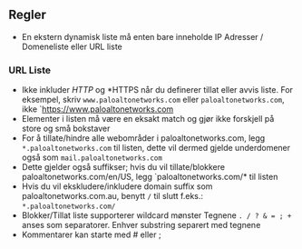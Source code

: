 ## Regler 
- En ekstern dynamisk liste må enten bare inneholde IP Adresser / Domeneliste eller URL liste
### URL Liste
- Ikke inkluder *HTTP* og *HTTPS når du definerer tillat eller avvis liste. 
For eksempel, skriv `www.paloaltonetworks.com` eller `paloaltonetworks.com`, ikke `https://www.paloaltonetworks.com
- Elementer i listen må være en eksakt match og gjør ikke forskjell på store og små bokstaver
- For å tillate/hindre alle webområder i paloaltonetworks.com, legg `*.paloaltonetworks.com` til listen, dette vil 
dermed gjelde underdomener også som `mail.paloaltonetworks.com`
- Dette gjelder også suffikser; hvis du vil tillate/blokkere paloaltonetworks.com/en/US, legg `paloaltonetworks.com/* til listen
- Hvis du vil ekskludere/inkludere domain suffix som paloaltonetworks.com.au, benytt `/` til slutt f.eks.: `*.paloaltonetworks.com/`
- Blokker/Tillat liste supporterer wildcard mønster Tegnene `. / ? & = ; +` anses som separatorer. Enhver substring separert med tegnene 
- Kommentarer kan starte med # eller ; 
